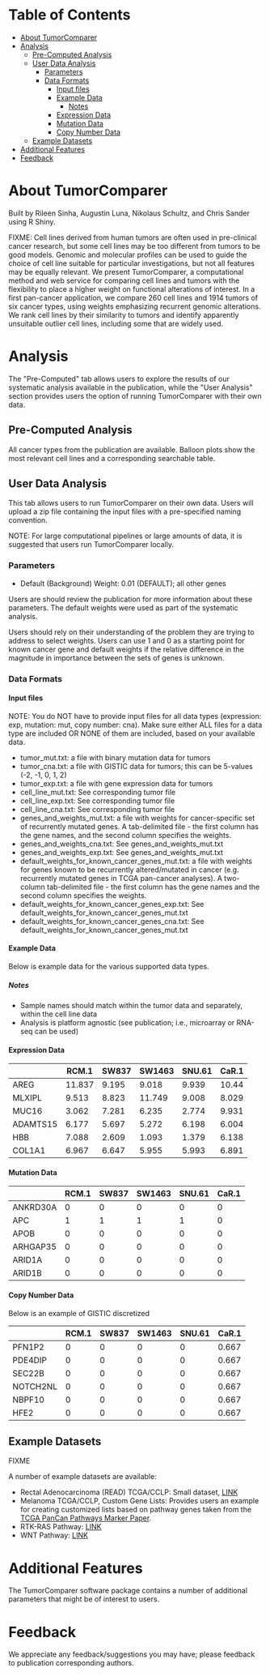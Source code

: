 # Table of Contents 

- [About TumorComparer](#about-tumorcomparer)
- [Analysis](#analysis)
  * [Pre-Computed Analysis](#pre-computed-analysis)
  * [User Data Analysis](#user-data-analysis)
    + [Parameters](#parameters)
    + [Data Formats](#data-formats)
      - [Input files](#input-files)
      - [Example Data](#example-data)
        * [Notes](#notes)
      - [Expression Data](#expression-data)
      - [Mutation Data](#mutation-data)
      - [Copy Number Data](#copy-number-data)
  * [Example Datasets](#example-datasets)
- [Additional Features](#additional-features)
- [Feedback](#feedback)

# About TumorComparer
Built by Rileen Sinha, Augustin Luna, Nikolaus Schultz, and Chris Sander using R Shiny.

FIXME: Cell lines derived from human tumors are often used in pre-clinical cancer research, but some cell lines may be too different from tumors to be good models. Genomic and molecular profiles can be used to guide the choice of cell line suitable for particular investigations, but not all features may be equally relevant. We present TumorComparer, a computational method and web service for comparing cell lines and tumors with the flexibility to place a higher weight on functional alterations of interest. In a first pan-cancer application, we compare 260 cell lines and 1914 tumors of six cancer types, using weights emphasizing recurrent genomic alterations. We rank cell lines by their similarity to tumors and identify apparently unsuitable outlier cell lines, including some that are widely used.

# Analysis

The "Pre-Computed" tab allows users to explore the results of our systematic analysis available in the publication, while the "User Analysis" section provides users the option of running TumorComparer with their own data.

## Pre-Computed Analysis

All cancer types from the publication are available. Balloon plots show the most relevant cell lines and a corresponding searchable table.

## User Data Analysis

This tab allows users to run TumorComparer on their own data. Users will upload a zip file containing the input files with a pre-specified naming convention. 

NOTE: For large computational pipelines or large amounts of data, it is suggested that users run TumorComparer locally. 

### Parameters 

* Default (Background) Weight: 0.01 (DEFAULT); all other genes

Users are should review the publication for more information about these parameters. The default weights were used as part of the systematic analysis. 

Users should rely on their understanding of the problem they are trying to address to select weights. Users can use 1 and 0 as a starting point for known cancer gene and default weights if the relative difference in the magnitude in importance between the sets of genes is unknown.

### Data Formats

#### Input files 

NOTE: You do NOT have to provide input files for all data types (expression: exp, mutation: mut, copy number: cna). Make sure either ALL files for a data type are included OR NONE of them are included, based on your available data. 

* tumor_mut.txt: a file with binary mutation data for tumors 
* tumor_cna.txt: a file with GISTIC data for tumors; this can be 5-values (-2, -1, 0, 1, 2)
* tumor_exp.txt: a file with gene expression data for tumors
* cell_line_mut.txt: See corresponding tumor file 
* cell_line_exp.txt: See corresponding tumor file 
* cell_line_cna.txt: See corresponding tumor file
* genes_and_weights_mut.txt: a file with weights for cancer-specific set of recurrently mutated genes. A tab-delimited file - the first column has the gene names, and the second column specifies the weights.
* genes_and_weights_cna.txt: See genes_and_weights_mut.txt
* genes_and_weights_exp.txt: See genes_and_weights_mut.txt
* default_weights_for_known_cancer_genes_mut.txt: a file with weights for genes known to be recurrently altered/mutated in cancer (e.g. recurrently mutated genes in TCGA pan-cancer analyses). A two-column tab-delimited file - the first column has the gene names and the second column specifies the weights.
* default_weights_for_known_cancer_genes_exp.txt: See default_weights_for_known_cancer_genes_mut.txt
* default_weights_for_known_cancer_genes_cna.txt: See default_weights_for_known_cancer_genes_mut.txt

#### Example Data

Below is example data for the various supported data types. 

##### Notes

* Sample names should match within the tumor data and separately, within the cell line data
* Analysis is platform agnostic (see publication; i.e., microarray or RNA-seq can be used)

#### Expression Data

|  |RCM.1|SW837|SW1463|SNU.61|CaR.1|
|--------|-----|-----|------|------|-----|
|AREG    |11.837|9.195|9.018 |9.939 |10.44|
|MLXIPL  |9.513|8.823|11.749|9.008 |8.029|
|MUC16   |3.062|7.281|6.235 |2.774 |9.931|
|ADAMTS15|6.177|5.697|5.272 |6.198 |6.004|
|HBB     |7.088|2.609|1.093 |1.379 |6.138|
|COL1A1  |6.967|6.647|5.955 |5.993 |6.891|


#### Mutation Data

|  |RCM.1|SW837|SW1463|SNU.61|CaR.1|
|--------|-----|-----|------|------|-----|
|ANKRD30A|0    |0    |0     |0     |0    |
|APC     |1    |1    |1     |1     |0    |
|APOB    |0    |0    |0     |0     |0    |
|ARHGAP35|0    |0    |0     |0     |0    |
|ARID1A  |0    |0    |0     |0     |0    |
|ARID1B  |0    |0    |0     |0     |0    |


#### Copy Number Data

Below is an example of GISTIC discretized 

|  |RCM.1|SW837|SW1463|SNU.61|CaR.1|
|--------|-----|-----|------|------|-----|
|PFN1P2  |0    |0    |0     |0     |0.667|
|PDE4DIP |0    |0    |0     |0     |0.667|
|SEC22B  |0    |0    |0     |0     |0.667|
|NOTCH2NL|0    |0    |0     |0     |0.667|
|NBPF10  |0    |0    |0     |0     |0.667|
|HFE2    |0    |0    |0     |0     |0.667|

## Example Datasets 

FIXME

A number of example datasets are available:

* Rectal Adenocarcinoma (READ) TCGA/CCLP: Small dataset, [LINK]()
* Melanoma TCGA/CCLP, Custom Gene Lists: Provides users an example for creating customized lists based on pathway genes taken from the [TCGA PanCan Pathways Marker Paper](https://pubmed.ncbi.nlm.nih.gov/29625050/).
 * RTK-RAS Pathway: [LINK]()
 * WNT Pathway: [LINK]()
 
# Additional Features 

The TumorComparer software package contains a number of additional parameters that might be of interest to users. 

# Feedback

We appreciate any feedback/suggestions you may have; please feedback to publication corresponding authors.
